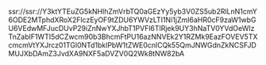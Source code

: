 ssr://ssr://Y3ktYTEuZG5kNHlhZmVrbTQ0aGEzYy5yb3V0ZS5ub2RlLnN1cmY6ODE2MTphdXRoX2FlczEyOF9tZDU6YWVzLTI1Ni1jZmI6aHR0cF9zaW1wbGU6VEdwMFJucDUvP29iZnNwYXJhbT1PVFl6TlRjek9UY3hNaTV0YVdOeWIzTnZablF1WTI5dCZwcm90b3BhcmFtPU16azNNVEk2Y1RZMk9EazFOVEV5TXcmcmVtYXJrcz01TGl0NTd1bklPbW1tZWE0cnlCQk55QmJNWGdnZkNCSFJDMUJXbDAmZ3JvdXA9NXF5aDVZV0Q2Wk8tNW82bA

